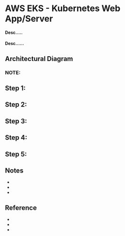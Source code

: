 # AWS EKS - Kubernetes Web App/Server
#### Desc.....
#### Desc......

## Architectural Diagram


### NOTE: 

## Step 1: 
#### 

## Step 2: 
#### 

## Step 3: 
#### 

## Step 4: 
#### 

## Step 5: 
#### 

## Notes
* 
* 
* 

## Reference 
* 

* 

* 

